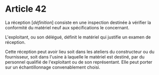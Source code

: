 # Article 42

La réception [*définition*] consiste en une inspection destinée à vérifier la conformité du matériel neuf aux spécifications le concernant.

L'exploitant, ou son délégué, définit le matériel qui justifie un examen de réception.

Cette réception peut avoir lieu soit dans les ateliers du constructeur ou du fournisseur, soit dans l'usine à laquelle le matériel est destiné, par du personnel qualifié de l'exploitant ou de son représentant. Elle peut porter sur un échantillonnage convenablement choisi.
